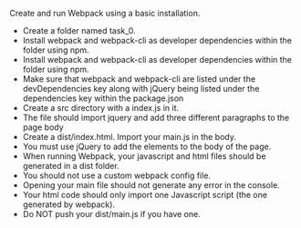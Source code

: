 Create and run Webpack using a basic installation.
- Create a folder named task_0.
- Install webpack and webpack-cli as developer dependencies within the folder using npm.
- Install webpack and webpack-cli as developer dependencies within the folder using npm.
- Make sure that webpack and webpack-cli are listed under the devDependencies key along with jQuery being listed under the dependencies key within the package.json
- Create a src directory with a index.js in it.
- The file should import jquery and add three different paragraphs to the page body
- Create a dist/index.html. Import your main.js in the body.
- You must use jQuery to add the elements to the body of the page.
- When running Webpack, your javascript and html files should be generated in a dist folder.
- You should not use a custom webpack config file.
- Opening your main file should not generate any error in the console.
- Your html code should only import one Javascript script (the one generated by webpack).
- Do NOT push your dist/main.js if you have one.
